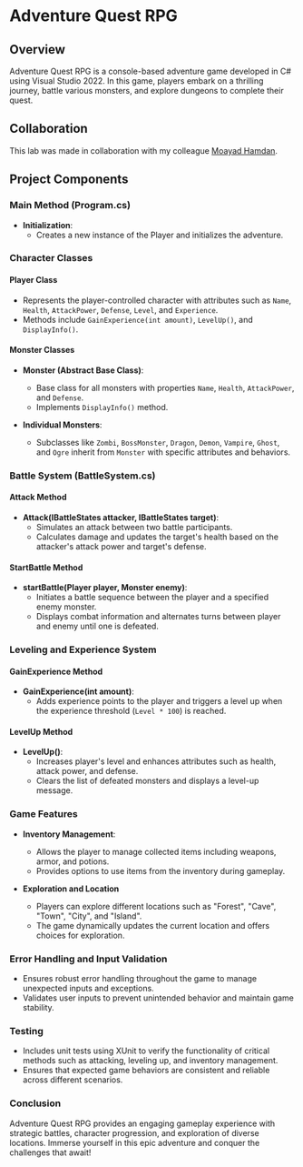 # Adventure Quest RPG

## Overview
Adventure Quest RPG is a console-based adventure game developed in C# using Visual Studio 2022. In this game, players embark on a thrilling journey, battle various monsters, and explore dungeons to complete their quest.

## Collaboration
This lab was made in collaboration with my colleague [Moayad Hamdan](https://github.com/Moayadhamdan).


## Project Components
### Main Method (Program.cs)
- **Initialization**:
  - Creates a new instance of the Player and initializes the adventure.
 
  
### Character Classes
#### Player Class
- Represents the player-controlled character with attributes such as `Name`, `Health`, `AttackPower`, `Defense`, `Level`, and `Experience`.
- Methods include `GainExperience(int amount)`, `LevelUp()`, and `DisplayInfo()`.

  
#### Monster Classes
- **Monster (Abstract Base Class)**:
  - Base class for all monsters with properties `Name`, `Health`, `AttackPower`, and `Defense`.
  - Implements `DisplayInfo()` method.
    
- **Individual Monsters**:
  - Subclasses like `Zombi`, `BossMonster`, `Dragon`, `Demon`, `Vampire`, `Ghost`, and `Ogre` inherit from `Monster` with specific attributes and behaviors.
 
    
### Battle System (BattleSystem.cs)
#### Attack Method
- **Attack(IBattleStates attacker, IBattleStates target)**:
  - Simulates an attack between two battle participants.
  - Calculates damage and updates the target's health based on the attacker's attack power and target's defense.
    
#### StartBattle Method
- **startBattle(Player player, Monster enemy)**:
  - Initiates a battle sequence between the player and a specified enemy monster.
  - Displays combat information and alternates turns between player and enemy until one is defeated.
    
### Leveling and Experience System
#### GainExperience Method
- **GainExperience(int amount)**:
  - Adds experience points to the player and triggers a level up when the experience threshold (`Level * 100`) is reached.
    
#### LevelUp Method
- **LevelUp()**:
  - Increases player's level and enhances attributes such as health, attack power, and defense.
  - Clears the list of defeated monsters and displays a level-up message.
    
### Game Features
- **Inventory Management**:
  - Allows the player to manage collected items including weapons, armor, and potions.
  - Provides options to use items from the inventory during gameplay.
    
- **Exploration and Location**
  - Players can explore different locations such as "Forest", "Cave", "Town", "City", and "Island".
  - The game dynamically updates the current location and offers choices for exploration.
    
### Error Handling and Input Validation
- Ensures robust error handling throughout the game to manage unexpected inputs and exceptions.
- Validates user inputs to prevent unintended behavior and maintain game stability.
  
### Testing
- Includes unit tests using XUnit to verify the functionality of critical methods such as attacking, leveling up, and inventory management.
- Ensures that expected game behaviors are consistent and reliable across different scenarios.
  
### Conclusion
Adventure Quest RPG provides an engaging gameplay experience with strategic battles, character progression, and exploration of diverse locations. Immerse yourself in this epic adventure and conquer the challenges that await!
